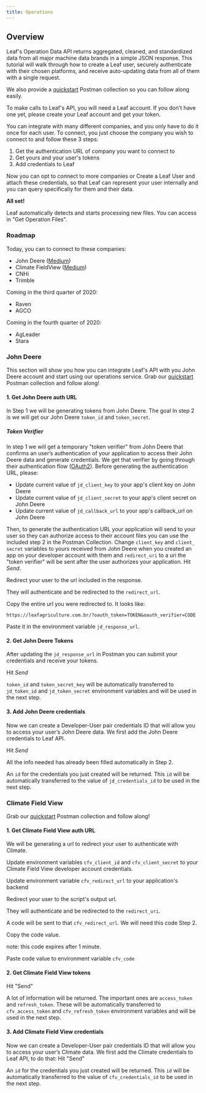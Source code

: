 ```yaml
---
title: Operations
---
```


## Overview

Leaf's Operation Data API returns aggregated, cleaned, and standardized data
from all major machine data brands in a simple JSON response. This tutorial will
walk through how to create a Leaf user, securely authenticate with their chosen
platforms, and receive auto-updating data from all of them with a single request.

We also provide a [quickstart][quickstart] Postman collection so you can follow
along easily.

To make calls to Leaf's API, you will need a Leaf account. If you don't have one
yet, please create your Leaf account and get your token.

You can integrate with many different companies, and you only have to do it once
for each user. To connect, you just choose the company you wish to connect to
and follow these 3 steps:

1. Get the authentication URL of company you want to connect to
1. Get yours and your user's tokens
1. Add credentials to Leaf

Now you can opt to connect to more companies or Create a Leaf User and attach
these credentials, so that Leaf can represent your user internally and you can
query specifically for them and their data.

**All set!**

Leaf automatically detects and starts processing new files. You can access in
"Get Operation Files".

### Roadmap
Today, you can to connect to these companies:

- John Deere ([Medium][johndeere])
- Climate FieldView ([Medium][climate])
- CNHi
- Trimble

Coming in the third quarter of 2020:

- Raven
- AGCO

Coming in the fourth quarter of 2020:

- AgLeader
- Stara

### John Deere
This section will show you how you can integrate Leaf's API with you John Deere
account and start using our operations service. Grab our [quickstart][quickstart]
Postman collection and follow along!

#### 1. Get John Deere auth URL
In Step 1 we will be generating tokens from John Deere. The goal In step 2 is we
will get our John Deere `token_id` and `token_secret`.

##### Token Verifier
In step 1 we will get a temporary "token verifier" from John Deere that confirms
an user’s authentication of your application to access their John Deere data and
generate credentials. We get that verifier by going through their authentication
flow ([OAuth2][oauth2]). Before generating the authentication URL, please:

- Update current value of `jd_client_key` to your app's client key on John Deere
- Update current value of `jd_client_secret` to your app's client secret on John
Deere
- Update current value of `jd_callback_url` to your app's callback_url on John
Deere

Then, to generate the authentication URL your application will send to your user
so they can authorize access to their account files you can use the included
step 2 in the Postman Collection. Change `client_key` and `client_ secret`
variables to yours received from John Deere when you created an app on your
developer account with them and `redirect_uri` to a uri the "token verifier"
will be sent after the user authorizes your application. Hit _Send_.

Redirect your user to the url included in the response.

They will authenticate and be redirected to the `redirect_url`.

Copy the entire url you were redirected to. It looks like:

```
https://leafagriculture.com.br/?oauth_token=TOKEN&oauth_verifier=CODE
```

Paste it in the environment variable `jd_response_url`.

#### 2. Get John Deere Tokens
After updating the `jd_response_url` in Postman you can submit your credentials
and receive your tokens.

Hit _Send_

`token_id` and `token_secret_key` will be automatically transferred to
`jd_token_id` and `jd_token_secret` environment variables and will be used in
the next step.

#### 3. Add John Deere credentials
Now we can create a Developer-User pair credentials ID that will allow you to
access your user’s John Deere data. We first add the John Deere credentials to
Leaf API.

Hit _Send_

All the info needed has already been filled automatically in Step 2.

An `id` for the credentials you just created will be returned. This `id` will
be automatically transferred to the value of `jd_credentials_id` to be used in
the next step.

### Climate Field View
Grab our [quickstart][quickstart] Postman collection and follow along!

#### 1. Get Climate Field View auth URL
We will be generating a url to redirect your user to authenticate with Climate.

Update environment variables `cfv_client_id` and `cfv_client_secret` to your
Climate Field View developer account credentials.

Update environment variable `cfv_redirect_url` to your application's backend

Redirect your user to the script's output url.

They will authenticate and be redirected to the `redirect_uri`.

A code will be sent to that `cfv_redirect_url`. We will need this code Step 2.

Copy the code value.

note: this code expires after 1 minute.

Paste code value to environment variable `cfv_code`

#### 2. Get Climate Field View tokens

Hit "Send"

A lot of information will be returned. The important ones are `access_token`
and `refresh_token`. These will be automatically transferred to
`cfv_access_token` and `cfv_refresh_token` environment variables and will be
used in the next step.

#### 3. Add Climate Field View credentials

Now we can create a Developer-User pair credentials ID that will allow you to
access your user’s Climate data. We first add the Climate credentials to Leaf
API, to do that: Hit "Send"

An `id` for the credentials you just created will be returned. This `id` will
be automatically transferred to the value of `cfv_credentials_id` to be used in
the next step.

[quickstart]: https://github.com/Leaf-Agriculture/Leaf-quickstart-Postman-collection
[johndeere]: https://medium.com/leaf-agriculture/how-to-use-leafs-api-to-retrieve-machinery-data-from-john-deere-fb1ba331d089
[climate]: https://medium.com/leaf-agriculture/how-to-use-leafs-api-to-retrieve-machinery-data-from-climate-fieldview-dda921f40291
[oauth2]: https://www.oauth.com/
